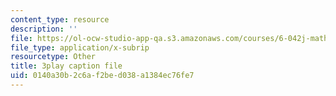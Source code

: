 ```yaml
---
content_type: resource
description: ''
file: https://ol-ocw-studio-app-qa.s3.amazonaws.com/courses/6-042j-mathematics-for-computer-science-spring-2015/0140a30b2c6af2bed038a1384ec76fe7_QsKtEuUyIdw.srt
file_type: application/x-subrip
resourcetype: Other
title: 3play caption file
uid: 0140a30b-2c6a-f2be-d038-a1384ec76fe7
---
```

